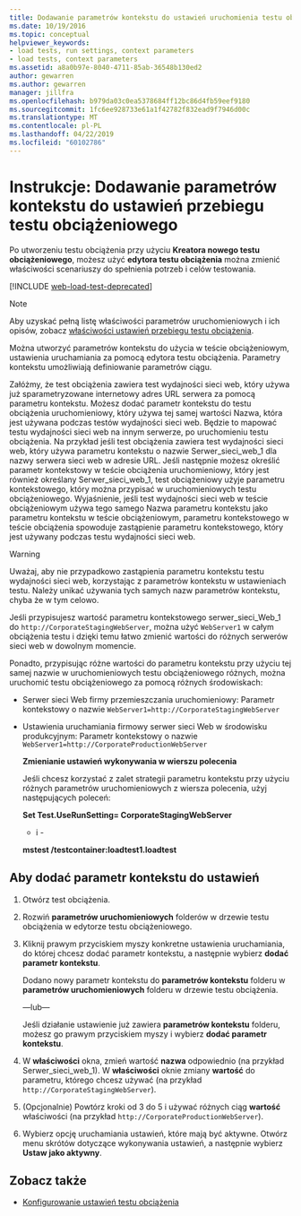 ```yaml
---
title: Dodawanie parametrów kontekstu do ustawień uruchomienia testu obciążenia
ms.date: 10/19/2016
ms.topic: conceptual
helpviewer_keywords:
- load tests, run settings, context parameters
- load tests, context parameters
ms.assetid: a8a0b97e-8040-4711-85ab-36548b130ed2
author: gewarren
ms.author: gewarren
manager: jillfra
ms.openlocfilehash: b979da03c0ea5378684ff12bc86d4fb59eef9180
ms.sourcegitcommit: 1fc6ee928733e61a1f42782f832ead9f7946d00c
ms.translationtype: MT
ms.contentlocale: pl-PL
ms.lasthandoff: 04/22/2019
ms.locfileid: "60102786"
---
```

# <a name="how-to-add-context-parameters-to-a-load-test-run-setting"></a>Instrukcje: Dodawanie parametrów kontekstu do ustawień przebiegu testu obciążeniowego

Po utworzeniu testu obciążenia przy użyciu **Kreatora nowego testu obciążeniowego**, możesz użyć **edytora testu obciążenia** można zmienić właściwości scenariuszy do spełnienia potrzeb i celów testowania.

[!INCLUDE [web-load-test-deprecated](includes/web-load-test-deprecated.md)]

> [!NOTE]
> Aby uzyskać pełną listę właściwości parametrów uruchomieniowych i ich opisów, zobacz [właściwości ustawień przebiegu testu obciążenia](../test/load-test-run-settings-properties.md).

Można utworzyć parametrów kontekstu do użycia w teście obciążeniowym, ustawienia uruchamiania za pomocą edytora testu obciążenia. Parametry kontekstu umożliwiają definiowanie parametrów ciągu.

Załóżmy, że test obciążenia zawiera test wydajności sieci web, który używa już sparametryzowane internetowy adres URL serwera za pomocą parametru kontekstu. Możesz dodać parametr kontekstu do testu obciążenia uruchomieniowy, który używa tej samej wartości Nazwa, która jest używana podczas testów wydajności sieci web. Będzie to mapować testu wydajności sieci web na innym serwerze, po uruchomieniu testu obciążenia. Na przykład jeśli test obciążenia zawiera test wydajności sieci web, który używa parametru kontekstu o nazwie Serwer_sieci_web_1 dla nazwy serwera sieci web w adresie URL. Jeśli następnie możesz określić parametr kontekstowy w teście obciążenia uruchomieniowy, który jest również określany Serwer_sieci_web_1, test obciążeniowy użyje parametru kontekstowego, który można przypisać w uruchomieniowych testu obciążeniowego. Wyjaśnienie, jeśli test wydajności sieci web w teście obciążeniowym używa tego samego Nazwa parametru kontekstu jako parametru kontekstu w teście obciążeniowym, parametru kontekstowego w teście obciążenia spowoduje zastąpienie parametru kontekstowego, który jest używany podczas testu wydajności sieci web.

> [!WARNING]
> Uważaj, aby nie przypadkowo zastąpienia parametru kontekstu testu wydajności sieci web, korzystając z parametrów kontekstu w ustawieniach testu. Należy unikać używania tych samych nazw parametrów kontekstu, chyba że w tym celowo.

Jeśli przypisujesz wartość parametru kontekstowego serwer_sieci_Web_1 do `http://CorporateStagingWebServer`, można użyć `WebServer1` w całym obciążenia testu i dzięki temu łatwo zmienić wartości do różnych serwerów sieci web w dowolnym momencie.

Ponadto, przypisując różne wartości do parametru kontekstu przy użyciu tej samej nazwie w uruchomieniowych testu obciążeniowego różnych, można uruchomić testu obciążeniowego za pomocą różnych środowiskach:

- Serwer sieci Web firmy przemieszczania uruchomieniowy: Parametr kontekstowy o nazwie `WebServer1=http://CorporateStagingWebServer`

- Ustawienia uruchamiania firmowy serwer sieci Web w środowisku produkcyjnym: Parametr kontekstowy o nazwie `WebServer1=http://CorporateProductionWebServer`

  **Zmienianie ustawień wykonywania w wierszu polecenia**

  Jeśli chcesz korzystać z zalet strategii parametru kontekstu przy użyciu różnych parametrów uruchomieniowych z wiersza polecenia, użyj następujących poleceń:

  **Set Test.UseRunSetting= CorporateStagingWebServer**

  - i -

  **mstest /testcontainer:loadtest1.loadtest**

## <a name="to-add-a-context-parameter-to-a-run-setting"></a>Aby dodać parametr kontekstu do ustawień

1. Otwórz test obciążenia.

2. Rozwiń **parametrów uruchomieniowych** folderów w drzewie testu obciążenia w edytorze testu obciążeniowego.

3. Kliknij prawym przyciskiem myszy konkretne ustawienia uruchamiania, do której chcesz dodać parametr kontekstu, a następnie wybierz **dodać parametr kontekstu**.

     Dodano nowy parametr kontekstu do **parametrów kontekstu** folderu w **parametrów uruchomieniowych** folderu w drzewie testu obciążenia.

     —lub—

     Jeśli działanie ustawienie już zawiera **parametrów kontekstu** folderu, możesz go prawym przyciskiem myszy i wybierz **dodać parametr kontekstu**.

4. W **właściwości** okna, zmień wartość **nazwa** odpowiednio (na przykład Serwer_sieci_web_1). W **właściwości** oknie zmiany **wartość** do parametru, którego chcesz używać (na przykład `http://CorporateStagingWebServer`).

5. (Opcjonalnie) Powtórz kroki od 3 do 5 i używać różnych ciąg **wartość** właściwości (na przykład `http://CorporateProductionWebServer`).

6. Wybierz opcję uruchamiania ustawień, które mają być aktywne. Otwórz menu skrótów dotyczące wykonywania ustawień, a następnie wybierz **Ustaw jako aktywny**.

## <a name="see-also"></a>Zobacz także

- [Konfigurowanie ustawień testu obciążenia](../test/configure-load-test-run-settings.md)
